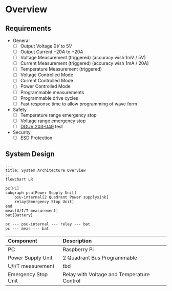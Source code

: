 # Overview

## Requirements

- General
    - [ ] Output Voltage $0V$ to $5V$
    - [ ] Output Current $-20A$ to $+20A$
    - [ ] Voltage Measurement (triggered) (accuracy wish 1mV / 5V)
    - [ ] Current Measurement (triggered) (accuracy wish 1mA / 20A)
    - [ ] Temperature Measurement (triggered)
    - [ ] Voltage Controlled Mode
    - [ ] Current Controlled Mode
    - [ ] Power Controlled Mode
    - [ ] Programmable measurements
    - [ ] Programmable drive cycles
    - [ ] Fast response time to allow programming of wave form
- Safety
    - [ ] Temperature range emergency stop
    - [ ] Voltage range emergency stop
    - [ ] [DGUV 203-049][dguv] test
- Security
    - [ ] ESD Protection

[dguv]: (https://publikationen.dguv.de/widgets/pdf/download/article/829)

## System Design

```mermaid
---
title: System Architecture Overview
---
flowchart LR

pc[PC]
subgraph psu[Power Supply Unit]
    psu-internal[2 Quadrant Power supplysink]
    relay[Emergency Stop Unit]
end
meas[U/I/T measurement]
bat[Battery]

pc --- psu-internal --- relay --- bat
pc --- meas --- bat
```

| Component           | Description                                |
|:--------------------|:-------------------------------------------|
| PC                  | Raspberry Pi                               |
| Power Supply Unit   | 2 Quadrant Bus Programmable                |
| U/I/T measurement   | tbd                                        |
| Emergency Stop Unit | Relay with Voltage and Temperature Control |
